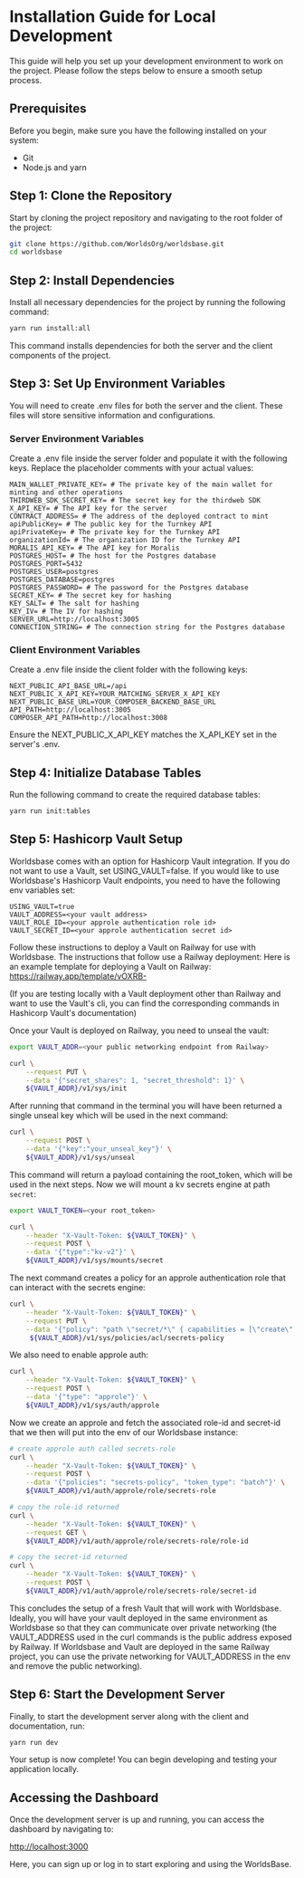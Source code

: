 # Installation Guide for Local Development

This guide will help you set up your development environment to work on the project. Please follow the steps below to ensure a smooth setup process.

## Prerequisites

Before you begin, make sure you have the following installed on your system:

- Git
- Node.js and yarn

## Step 1: Clone the Repository

Start by cloning the project repository and navigating to the root folder of the project:

```bash
git clone https://github.com/WorldsOrg/worldsbase.git
cd worldsbase
```

## Step 2: Install Dependencies

Install all necessary dependencies for the project by running the following command:

```bash
yarn run install:all
```

This command installs dependencies for both the server and the client components of the project.

## Step 3: Set Up Environment Variables

You will need to create .env files for both the server and the client. These files will store sensitive information and configurations.

### Server Environment Variables

Create a .env file inside the server folder and populate it with the following keys. Replace the placeholder comments with your actual values:

```env
MAIN_WALLET_PRIVATE_KEY= # The private key of the main wallet for minting and other operations
THIRDWEB_SDK_SECRET_KEY= # The secret key for the thirdweb SDK
X_API_KEY= # The API key for the server
CONTRACT_ADDRESS= # The address of the deployed contract to mint
apiPublicKey= # The public key for the Turnkey API
apiPrivateKey= # The private key for the Turnkey API
organizationId= # The organization ID for the Turnkey API
MORALIS_API_KEY= # The API key for Moralis
POSTGRES_HOST= # The host for the Postgres database
POSTGRES_PORT=5432
POSTGRES_USER=postgres
POSTGRES_DATABASE=postgres
POSTGRES_PASSWORD= # The password for the Postgres database
SECRET_KEY= # The secret key for hashing
KEY_SALT= # The salt for hashing
KEY_IV= # The IV for hashing
SERVER_URL=http://localhost:3005
CONNECTION_STRING= # The connection string for the Postgres database
```

### Client Environment Variables

Create a .env file inside the client folder with the following keys:

```env
NEXT_PUBLIC_API_BASE_URL=/api
NEXT_PUBLIC_X_API_KEY=YOUR_MATCHING_SERVER_X_API_KEY
NEXT_PUBLIC_BASE_URL=YOUR_COMPOSER_BACKEND_BASE_URL
API_PATH=http://localhost:3005
COMPOSER_API_PATH=http://localhost:3008
```

Ensure the NEXT_PUBLIC_X_API_KEY matches the X_API_KEY set in the server's .env.

## Step 4: Initialize Database Tables

Run the following command to create the required database tables:

```bash
yarn run init:tables
```

## Step 5: Hashicorp Vault Setup

Worldsbase comes with an option for Hashicorp Vault integration. If you do not want to use a Vault, set USING_VAULT=false.
If you would like to use Worldsbase's Hashicorp Vault endpoints, you need to have the following env variables set:

```env
USING_VAULT=true
VAULT_ADDRESS=<your vault address>
VAULT_ROLE_ID=<your approle authentication role id>
VAULT_SECRET_ID=<your approle authentication secret id>
```

Follow these instructions to deploy a Vault on Railway for use with Worldsbase. The instructions that follow use a Railway deployment:
Here is an example template for deploying a Vault on Railway:
https://railway.app/template/vOXRB-

(If you are testing locally with a Vault deployment other than Railway and want to use the Vault's cli, you can find the corresponding commands in Hashicorp Vault's documentation)

Once your Vault is deployed on Railway, you need to unseal the vault:
```bash
export VAULT_ADDR=<your public networking endpoint from Railway>

curl \
    --request PUT \
    --data '{"secret_shares": 1, "secret_threshold": 1}' \
    ${VAULT_ADDR}/v1/sys/init
```

After running that command in the terminal you will have been returned a single unseal key which will be used in the next command:
```bash
curl \
    --request POST \
    --data '{"key":"your_unseal_key"}' \
    ${VAULT_ADDR}/v1/sys/unseal
```

This command will return a payload containing the root_token, which will be used in the next steps. Now we will mount a kv secrets engine at path `secret`:
```bash
export VAULT_TOKEN=<your root_token>

curl \
    --header "X-Vault-Token: ${VAULT_TOKEN}" \
    --request POST \
    --data '{"type":"kv-v2"}' \
    ${VAULT_ADDR}/v1/sys/mounts/secret
```
The next command creates a policy for an approle authentication role that can interact with the secrets engine:
```bash
curl \
    --header "X-Vault-Token: ${VAULT_TOKEN}" \
    --request PUT \
    --data '{"policy": "path \"secret/*\" { capabilities = [\"create\", \"read\", \"update\", \"delete\", \"list\"] }"}' \
     ${VAULT_ADDR}/v1/sys/policies/acl/secrets-policy
```
We also need to enable approle auth:
```bash
curl \
    --header "X-Vault-Token: ${VAULT_TOKEN}" \
    --request POST \
    --data '{"type": "approle"}' \
    ${VAULT_ADDR}/v1/sys/auth/approle
```
Now we create an approle and fetch the associated role-id and secret-id that we then will put into the env of our Worldsbase instance:
```bash
# create approle auth called secrets-role
curl \
    --header "X-Vault-Token: ${VAULT_TOKEN}" \
    --request POST \
    --data '{"policies": "secrets-policy", "token_type": "batch"}' \
    ${VAULT_ADDR}/v1/auth/approle/role/secrets-role

# copy the role-id returned
curl \
    --header "X-Vault-Token: ${VAULT_TOKEN}" \
    --request GET \
    ${VAULT_ADDR}/v1/auth/approle/role/secrets-role/role-id

# copy the secret-id returned
curl \
    --header "X-Vault-Token: ${VAULT_TOKEN}" \
    --request POST \
    ${VAULT_ADDR}/v1/auth/approle/role/secrets-role/secret-id
```
This concludes the setup of a fresh Vault that will work with Worldsbase. Ideally, you will have your vault deployed in the same environment as Worldsbase so that they can communicate over private networking (the VAULT_ADDRESS used in the curl commands is the public address exposed by Railway. If Worldsbase and Vault are deployed in the same Railway project, you can use the private networking for VAULT_ADDRESS in the env and remove the public networking).

## Step 6: Start the Development Server

Finally, to start the development server along with the client and documentation, run:

```bash
yarn run dev
```

Your setup is now complete! You can begin developing and testing your application locally.

## Accessing the Dashboard

Once the development server is up and running, you can access the dashboard by navigating to:

[http://localhost:3000](http://localhost:3000)

Here, you can sign up or log in to start exploring and using the WorldsBase.
